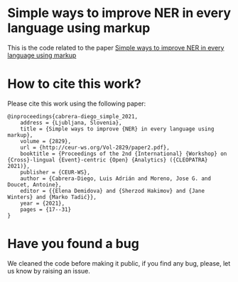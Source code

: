 # Simple ways to improve NER in every language using markup

This is the code related to the paper [Simple ways to improve NER in every language using markup](http://ceur-ws.org/Vol-2829/paper2.pdf)


# How to cite this work?

Please cite this work using the following paper:
```
@inproceedings{cabrera-diego_simple_2021,
	address = {Ljubljana, Slovenia},
	title = {Simple ways to improve {NER} in every language using markup},
	volume = {2829},
	url = {http://ceur-ws.org/Vol-2829/paper2.pdf},
	booktitle = {Proceedings of the 2nd {International} {Workshop} on {Cross}-lingual {Event}-centric {Open} {Analytics} ({CLEOPATRA} 2021)},
	publisher = {CEUR-WS},
	author = {Cabrera-Diego, Luis Adrián and Moreno, Jose G. and Doucet, Antoine},
	editor = {{Elena Demidova} and {Sherzod Hakimov} and {Jane Winters} and {Marko Tadić}},
	year = {2021},
	pages = {17--31}
}

```
# Have you found a bug

We cleaned the code before making it public, if you find any bug, please, let us know by raising an issue. 
